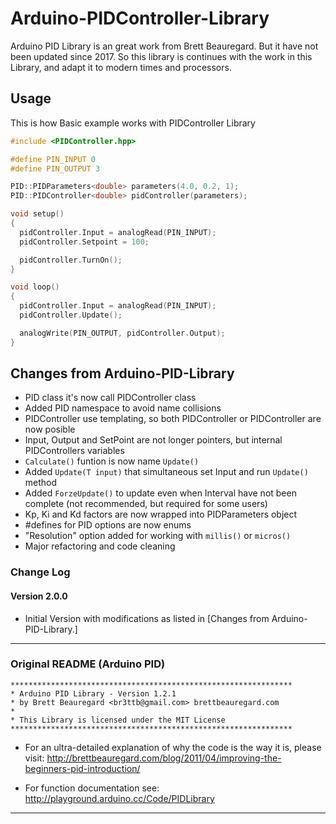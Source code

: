 # Arduino-PIDController-Library
Arduino PID Library is an great work from Brett Beauregard. But it have not been updated since 2017. So this library is continues with the work in this Library, and adapt it to modern times and processors.

## Usage
This is how Basic example works with PIDController Library

```c++
#include <PIDController.hpp>

#define PIN_INPUT 0
#define PIN_OUTPUT 3

PID::PIDParameters<double> parameters(4.0, 0.2, 1);
PID::PIDController<double> pidController(parameters);

void setup()
{
  pidController.Input = analogRead(PIN_INPUT);
  pidController.Setpoint = 100;

  pidController.TurnOn();
}

void loop()
{
  pidController.Input = analogRead(PIN_INPUT);
  pidController.Update();

  analogWrite(PIN_OUTPUT, pidController.Output);
}
```

## Changes from Arduino-PID-Library
- PID class it's now call PIDController class
- Added PID namespace to avoid name collisions
- PIDController use templating, so both PIDController<float> or PIDController<double> are now posible
- Input, Output and SetPoint are not longer pointers, but internal PIDControllers variables
- `Calculate()` funtion is now name `Update()`
- Added `Update(T input)` that simultaneous set Input and run `Update()` method
- Added `ForzeUpdate()` to update even when Interval have not been complete (not recommended, but required for some users)
- Kp, Ki and Kd factors are now wrapped into PIDParameters object
- #defines for PID options are now enums
- "Resolution" option added for working with `millis()` or `micros()`
- Major refactoring and code cleaning

### Change Log
#### Version 2.0.0

- Initial Version with modifications as listed in [Changes from Arduino-PID-Library.]

------

### Original README (Arduino PID)

```
***************************************************************
* Arduino PID Library - Version 1.2.1
* by Brett Beauregard <br3ttb@gmail.com> brettbeauregard.com
*
* This Library is licensed under the MIT License
***************************************************************
```

 - For an ultra-detailed explanation of why the code is the way it is, please visit:
   http://brettbeauregard.com/blog/2011/04/improving-the-beginners-pid-introduction/

 - For function documentation see:  http://playground.arduino.cc/Code/PIDLibrary

------
